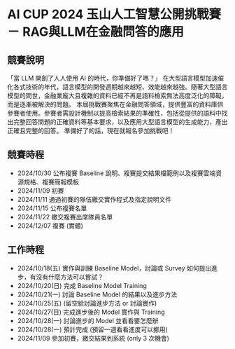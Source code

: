 # AI CUP 2024 玉山人工智慧公開挑戰賽 － RAG與LLM在金融問答的應用

## 競賽說明
「當 LLM 開創了人人使用 AI 的時代，你準備好了嗎？」
在大型語言模型加速催化各式技術的年代，語言模型的開發週期越來越短、效能越來越強。隨著大型語言模型的問世，金融業龐大且複雜的資料已經不再是語料檢索無法高度泛化的障礙，而是逐漸被解決的問題。
本屆挑戰賽聚焦在金融問答領域，提供豐富的資料庫供參賽者使用。參賽者需設計機制以提高檢索結果的準確性，包括從提供的語料中找出完整回答問題的正確資料等基本要求，以及應用大型語言模型的生成能力，產出正確且完整的回答。
準備好了的話，現在就報名參加挑戰吧！

## 競賽時程
- 2024/10/30 公布複賽 Baseline 說明、複賽提交結果檔範例以及複賽雲端資源規格、複賽簡報模板
- 2024/11/09 初賽 
- 2024/11/11 通過初賽的隊伍繳交實作程式及指定說明文件
- 2024/11/15 公布複賽名單
- 2024/11/22 繳交複賽出席隊員名單
- 2024/12/07 複賽 (實體)

## 工作時程
- 2024/10/18(五) 實作與訓練 Baseline Model，討論或 Survey 如何提出進步，有沒有什麼方法可以嘗試？
- 2024/10/20(日) 完成 Baseline Model Training
- 2024/10/21(一) 討論 Baseline Model 的結果以及進步方法
- 2024/10/25(五) (留空給討論進步方法 or 討論實作)
- 2024/10/27(日) 完成進步後的 Model 實作與 Training
- 2024/10/28(一) 討論進步的 Model 並看看要怎麼辦
- 2024/10/28(一) 預計完成 (預留一週看看進度可以挪用)
- 2024/11/09 參加初賽，繳交結果到系統 (only 3 次機會)
